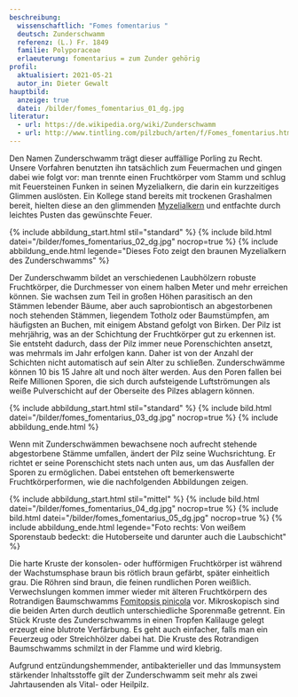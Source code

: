 ```yaml
---
beschreibung:
  wissenschaftlich: "Fomes fomentarius "
  deutsch: Zunderschwamm
  referenz: (L.) Fr. 1849
  familie: Polyporaceae
  erlaeuterung: fomentarius = zum Zunder gehörig
profil:
  aktualisiert: 2021-05-21
  autor_in: Dieter Gewalt
hauptbild:
  anzeige: true
  datei: /bilder/fomes_fomentarius_01_dg.jpg
literatur:
  - url: https://de.wikipedia.org/wiki/Zunderschwamm
  - url: http://www.tintling.com/pilzbuch/arten/f/Fomes_fomentarius.html
---
```

Den Namen Zunderschwamm trägt dieser auffällige Porling zu Recht. Unsere Vorfahren benutzten ihn tatsächlich zum Feuermachen und gingen dabei wie folgt vor: man trennte einen Fruchtkörper vom Stamm und schlug mit Feuersteinen Funken in seinen Myzelialkern, die darin ein kurzzeitiges Glimmen auslösten. Ein Kollege stand bereits mit trockenen Grashalmen bereit, hielten diese an den glimmenden [Myzelialkern](Myzelialkern "Glossar") und entfachte durch leichtes Pusten das gewünschte Feuer.

{% include abbildung_start.html stil="standard" %}
{% include bild.html datei="/bilder/fomes_fomentarius_02_dg.jpg" nocrop=true %}
{% include abbildung_ende.html legende="Dieses Foto zeigt den braunen Myzelialkern des Zunderschwamms" %}

Der Zunderschwamm bildet an verschiedenen Laubhölzern robuste Fruchtkörper, die Durchmesser von einem halben Meter und mehr erreichen können. Sie wachsen zum Teil in großen Höhen parasitisch an den Stämmen lebender Bäume, aber auch saprobiontisch an abgestorbenen noch stehenden Stämmen, liegendem Totholz oder Baumstümpfen, am häufigsten an Buchen, mit einigem Abstand gefolgt von Birken. Der Pilz ist mehrjährig, was an der Schichtung der Fruchtkörper gut zu erkennen ist. Sie entsteht dadurch, dass der Pilz immer neue Porenschichten ansetzt, was mehrmals im Jahr erfolgen kann. Daher ist von der Anzahl der Schichten nicht automatisch auf sein Alter zu schließen. Zunderschwämme können 10 bis 15 Jahre alt und noch älter werden. Aus den Poren fallen bei Reife Millionen Sporen, die sich durch aufsteigende Luftströmungen als weiße Pulverschicht auf der Oberseite des Pilzes ablagern können.

{% include abbildung_start.html stil="standard" %}
{% include bild.html datei="/bilder/fomes_fomentarius_03_dg.jpg" nocrop=true %}
{% include abbildung_ende.html %}

Wenn mit Zunderschwämmen bewachsene noch aufrecht stehende abgestorbene Stämme umfallen, ändert der Pilz seine Wuchsrichtung. Er richtet er seine Porenschicht stets nach unten aus, um das Ausfallen der Sporen zu ermöglichen. Dabei entstehen oft bemerkenswerte Fruchtkörperformen, wie die nachfolgenden Abbildungen zeigen.

{% include abbildung_start.html stil="mittel" %}
{% include bild.html datei="/bilder/fomes_fomentarius_04_dg.jpg" nocrop=true %}
{% include bild.html datei="/bilder/fomes_fomentarius_05_dg.jpg" nocrop=true %}
{% include abbildung_ende.html legende="Foto rechts: Von weißem Sporenstaub bedeckt: die Hutoberseite und darunter auch die Laubschicht" %}

Die harte Kruste der konsolen- oder hufförmigen Fruchtkörper ist während der Wachstumsphase braun bis rötlich braun gefärbt, später einheitlich grau. Die Röhren sind braun, die feinen rundlichen Poren weißlich. Verwechslungen kommen immer wieder mit älteren Fruchtkörpern des Rotrandigen Baumschwamms [Fomitopsis pinicola](/pilze/fomitopsis-pinicola-rotrandiger-baumschwamm) vor. Mikroskopisch sind die beiden Arten durch deutlich unterschiedliche Sporenmaße getrennt. Ein Stück Kruste des Zunderschwamms in einen Tropfen Kalilauge gelegt erzeugt eine blutrote Verfärbung. Es geht auch einfacher, falls man ein Feuerzeug oder Streichhölzer dabei hat. Die Kruste des Rotrandigen Baumschwamms schmilzt in der Flamme und wird klebrig.

Aufgrund entzündungshemmender, antibakterieller und das Immunsystem stärkender Inhaltsstoffe gilt der Zunderschwamm seit mehr als zwei Jahrtausenden als Vital- oder Heilpilz.